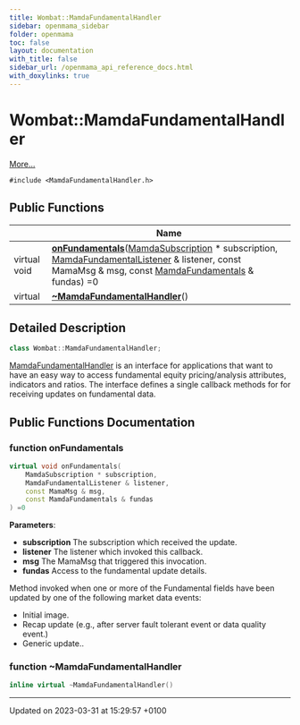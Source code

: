 ```yaml
---
title: Wombat::MamdaFundamentalHandler
sidebar: openmama_sidebar
folder: openmama
toc: false
layout: documentation
with_title: false
sidebar_url: /openmama_api_reference_docs.html
with_doxylinks: true
---
```


# Wombat::MamdaFundamentalHandler



 [More...](#detailed-description)


`#include <MamdaFundamentalHandler.h>`

## Public Functions

|                | Name           |
| -------------- | -------------- |
| virtual void | **[onFundamentals](classWombat_1_1MamdaFundamentalHandler.html#function-onfundamentals)**([MamdaSubscription](classWombat_1_1MamdaSubscription.html) * subscription, [MamdaFundamentalListener](classWombat_1_1MamdaFundamentalListener.html) & listener, const MamaMsg & msg, const [MamdaFundamentals](classWombat_1_1MamdaFundamentals.html) & fundas) =0 |
| virtual | **[~MamdaFundamentalHandler](classWombat_1_1MamdaFundamentalHandler.html#function-~mamdafundamentalhandler)**() |

## Detailed Description

```cpp
class Wombat::MamdaFundamentalHandler;
```


[MamdaFundamentalHandler](classWombat_1_1MamdaFundamentalHandler.html) is an interface for applications that want to have an easy way to access fundamental equity pricing/analysis attributes, indicators and ratios. The interface defines a single callback methods for for receiving updates on fundamental data. 

## Public Functions Documentation

### function onFundamentals

```cpp
virtual void onFundamentals(
    MamdaSubscription * subscription,
    MamdaFundamentalListener & listener,
    const MamaMsg & msg,
    const MamdaFundamentals & fundas
) =0
```


**Parameters**: 

  * **subscription** The subscription which received the update. 
  * **listener** The listener which invoked this callback. 
  * **msg** The MamaMsg that triggered this invocation. 
  * **fundas** Access to the fundamental update details. 


Method invoked when one or more of the Fundamental fields have been updated by one of the following market data events:

* Initial image.
* Recap update (e.g., after server fault tolerant event or data quality event.)
* Generic update..


### function ~MamdaFundamentalHandler

```cpp
inline virtual ~MamdaFundamentalHandler()
```


-------------------------------

Updated on 2023-03-31 at 15:29:57 +0100